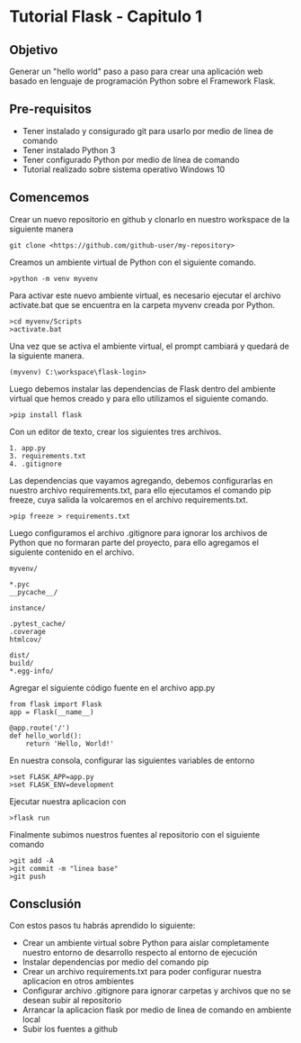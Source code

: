 # Tutorial Flask - Capitulo 1

## Objetivo

Generar un "hello world" paso a paso para crear una aplicación web basado en lenguaje de programación Python sobre el Framework Flask.

## Pre-requisitos

- Tener instalado y consigurado git para usarlo por medio de linea de comando
- Tener instalado Python 3
- Tener configurado Python por medio de línea de comando
- Tutorial realizado sobre sistema operativo Windows 10

## Comencemos

Crear un nuevo repositorio en github y clonarlo en nuestro workspace de la siguiente manera

```
git clone <https://github.com/github-user/my-repository>
```

Creamos un ambiente virtual de Python con el siguiente comando.

```
>python -m venv myvenv  
``` 

Para activar este nuevo ambiente virtual, es necesario ejecutar el archivo activate.bat que se encuentra en la carpeta myvenv creada por Python.

```
>cd myvenv/Scripts
>activate.bat
```

Una vez que se activa el ambiente virtual, el prompt cambiará y quedará de la siguiente manera.

```
(myvenv) C:\workspace\flask-login>
```

Luego debemos instalar las dependencias de Flask dentro del ambiente virtual que hemos creado y para ello utilizamos el siguiente comando.

```
>pip install flask
``` 

Con un editor de texto, crear los siguientes tres archivos.

```
1. app.py
3. requirements.txt
4. .gitignore
```

Las dependencias que vayamos agregando, debemos configurarlas en nuestro archivo requirements.txt, para ello ejecutamos el comando pip freeze, cuya salida la volcaremos en el archivo requirements.txt.

```
>pip freeze > requirements.txt
```

Luego configuramos el archivo .gitignore para ignorar los archivos de Python que no formaran parte del proyecto, para ello agregamos el siguiente contenido en el archivo.

```
myvenv/

*.pyc
__pycache__/

instance/

.pytest_cache/
.coverage
htmlcov/

dist/
build/
*.egg-info/
```

Agregar el siguiente código fuente en el archivo app.py

```
from flask import Flask
app = Flask(__name__)

@app.route('/')
def hello_world():
    return 'Hello, World!'
```

En nuestra consola, configurar las siguientes variables de entorno

```
>set FLASK_APP=app.py
>set FLASK_ENV=development
```

Ejecutar nuestra aplicacion con

```
>flask run
```

Finalmente subimos nuestros fuentes al repositorio con el siguiente comando

```
>git add -A
>git commit -m "linea base"
>git push
```

## Consclusión
Con estos pasos tu habrás aprendido lo siguiente:

- Crear un ambiente virtual sobre Python para aislar completamente nuestro entorno de desarrollo respecto al entorno de ejecución
- Instalar dependencias por medio del comando pip
- Crear un archivo requirements.txt para poder configurar nuestra aplicacion en otros ambientes
- Configurar archivo .gitignore para ignorar carpetas y archivos que no se desean subir al repositorio
- Arrancar la aplicacion flask por medio de linea de comando en ambiente local
- Subir los fuentes a github
